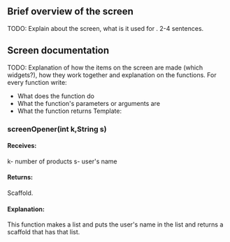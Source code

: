 
## Brief overview of the screen
TODO: Explain about the screen, what is it used for . 2-4 sentences.
## Screen documentation
TODO: 
Explanation of how the items on the screen are made (which widgets?), how they work together and explanation on the functions. 
For every function write:
-   What does the function do
-   What the function's parameters or arguments are
-   What the function returns
Template:
### screenOpener(int k,String s)
#### Receives:
k- number of products
s- user's name
#### Returns: 
Scaffold.
#### Explanation:
This function makes a list and puts the user's name in the list and returns a scaffold that has that list.
